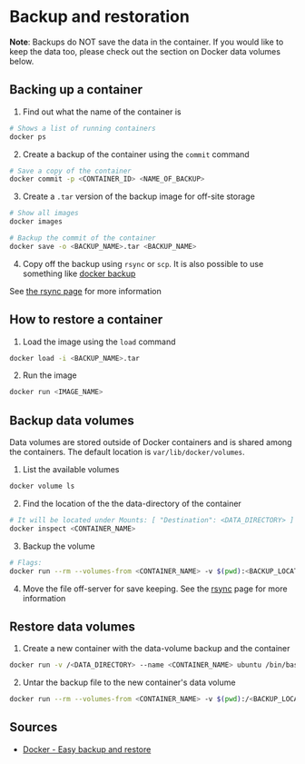 # Backup and restoration

**Note**: Backups do NOT save the data in the container. If you would like to keep the data too, please check out the section on Docker data volumes below.

## Backing up a container

1. Find out what the name of the container is

```bash
# Shows a list of running containers
docker ps
```

2. Create a backup of the container using the `commit` command

```bash
# Save a copy of the container
docker commit -p <CONTAINER_ID> <NAME_OF_BACKUP>
```

3. Create a `.tar` version of the backup image for off-site storage

```bash
# Show all images
docker images

# Backup the commit of the container
docker save -o <BACKUP_NAME>.tar <BACKUP_NAME>
```

4. Copy off the backup using `rsync` or `scp`. It is also possible to use something like [docker backup](https://hub.docker.com/r/boombatower/docker-backup/)

See [the rsync page](server/rsync) for more information

## How to restore a container

1. Load the image using the `load` command

```bash
docker load -i <BACKUP_NAME>.tar
```

2. Run the image

```bash
docker run <IMAGE_NAME>
```

## Backup data volumes

Data volumes are stored outside of Docker containers and is shared among the containers. The default location is `var/lib/docker/volumes`.

1. List the available volumes

```bash
docker volume ls
```

2. Find the location of the the data-directory of the container

```bash
# It will be located under Mounts: [ "Destination": <DATA_DIRECTORY> ]
docker inspect <CONTAINER_NAME>
```

3. Backup the volume

```bash
# Flags:
docker run --rm --volumes-from <CONTAINER_NAME> -v $(pwd):<BACKUP_LOCATION> ubuntu tar cvf /<BACKUP_LOCATION>/<BACKUP_NAME>.tar /<DATA_DIRECTORY>
```

4. Move the file off-server for save keeping. See the [rsync]() page for more information

## Restore data volumes

1. Create a new container with the data-volume backup and the container

```bash
docker run -v /<DATA_DIRECTORY> --name <CONTAINER_NAME> ubuntu /bin/bash
```

2. Untar the backup file to the new container's data volume

```bash
docker run --rm --volumes-from <CONTAINER_NAME> -v $(pwd):/<BACKUP_LOCATION> ubuntu bash -c "cd /<DATA_DIRECTORY> && tar vxf /<BACKUP_DIRECTORY>/<BACKUP_FILE>.tar --strip 1"
```

## Sources

- [Docker - Easy backup and restore](https://bobcares.com/blog/docker-backup/2/)